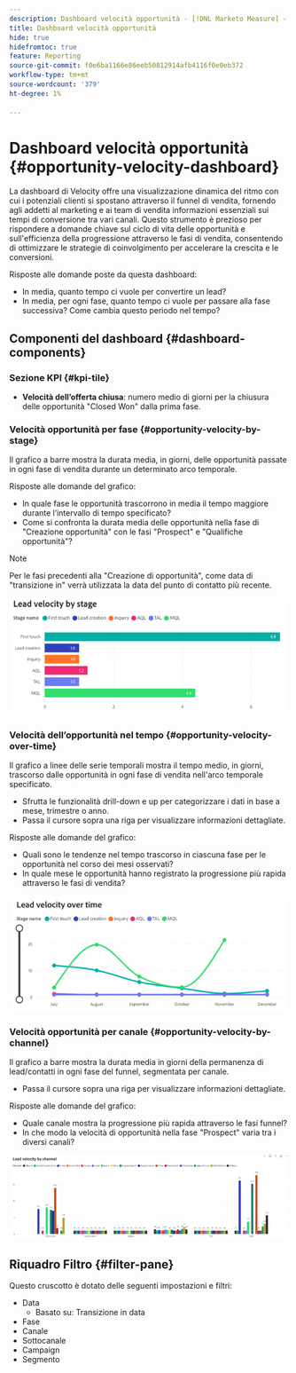 ```yaml
---
description: Dashboard velocità opportunità - [!DNL Marketo Measure] - Prodotto
title: Dashboard velocità opportunità
hide: true
hidefromtoc: true
feature: Reporting
source-git-commit: f0e6ba1166e86eeb50812914afb4116f0e0eb372
workflow-type: tm+mt
source-wordcount: '379'
ht-degree: 1%

---
```


# Dashboard velocità opportunità {#opportunity-velocity-dashboard}

La dashboard di Velocity offre una visualizzazione dinamica del ritmo con cui i potenziali clienti si spostano attraverso il funnel di vendita, fornendo agli addetti al marketing e ai team di vendita informazioni essenziali sui tempi di conversione tra vari canali. Questo strumento è prezioso per rispondere a domande chiave sul ciclo di vita delle opportunità e sull&#39;efficienza della progressione attraverso le fasi di vendita, consentendo di ottimizzare le strategie di coinvolgimento per accelerare la crescita e le conversioni.

Risposte alle domande poste da questa dashboard:

* In media, quanto tempo ci vuole per convertire un lead?
* In media, per ogni fase, quanto tempo ci vuole per passare alla fase successiva? Come cambia questo periodo nel tempo?

## Componenti del dashboard {#dashboard-components}

### Sezione KPI {#kpi-tile}

* **Velocità dell’offerta chiusa**: numero medio di giorni per la chiusura delle opportunità &quot;Closed Won&quot; dalla prima fase.

### Velocità opportunità per fase {#opportunity-velocity-by-stage}

Il grafico a barre mostra la durata media, in giorni, delle opportunità passate in ogni fase di vendita durante un determinato arco temporale.

Risposte alle domande del grafico:

* In quale fase le opportunità trascorrono in media il tempo maggiore durante l’intervallo di tempo specificato?
* Come si confronta la durata media delle opportunità nella fase di &quot;Creazione opportunità&quot; con le fasi &quot;Prospect&quot; e &quot;Qualifiche opportunità&quot;?

>[!NOTE]
>
>Per le fasi precedenti alla &quot;Creazione di opportunità&quot;, come data di &quot;transizione in&quot; verrà utilizzata la data del punto di contatto più recente.

![](assets/lead-velocity-dashboard-1.png)

### Velocità dell’opportunità nel tempo {#opportunity-velocity-over-time}

Il grafico a linee delle serie temporali mostra il tempo medio, in giorni, trascorso dalle opportunità in ogni fase di vendita nell&#39;arco temporale specificato.

* Sfrutta le funzionalità drill-down e up per categorizzare i dati in base a mese, trimestre o anno.
* Passa il cursore sopra una riga per visualizzare informazioni dettagliate.

Risposte alle domande del grafico:

* Quali sono le tendenze nel tempo trascorso in ciascuna fase per le opportunità nel corso dei mesi osservati?
* In quale mese le opportunità hanno registrato la progressione più rapida attraverso le fasi di vendita?

![](assets/lead-velocity-dashboard-2.png)

### Velocità opportunità per canale {#opportunity-velocity-by-channel}

Il grafico a barre mostra la durata media in giorni della permanenza di lead/contatti in ogni fase del funnel, segmentata per canale.

* Passa il cursore sopra una riga per visualizzare informazioni dettagliate.

Risposte alle domande del grafico:

* Quale canale mostra la progressione più rapida attraverso le fasi funnel?
* In che modo la velocità di opportunità nella fase &quot;Prospect&quot; varia tra i diversi canali?

![](assets/lead-velocity-dashboard-3.png)

## Riquadro Filtro {#filter-pane}

Questo cruscotto è dotato delle seguenti impostazioni e filtri:

* Data
   * Basato su: Transizione in data
* Fase
* Canale
* Sottocanale
* Campaign
* Segmento
